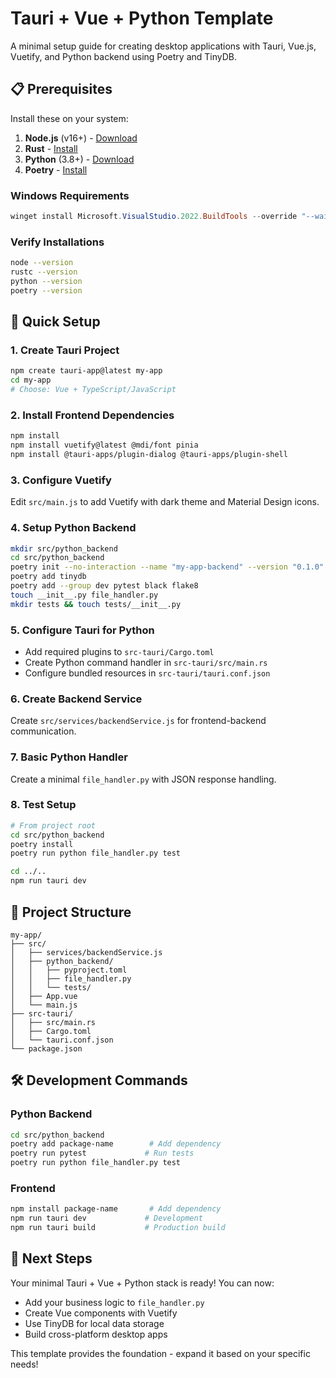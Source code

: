 # Tauri + Vue + Python Template

A minimal setup guide for creating desktop applications with Tauri, Vue.js, Vuetify, and Python backend using Poetry and TinyDB.

## 📋 **Prerequisites**

Install these on your system:

1. **Node.js** (v16+) - [Download](https://nodejs.org/)
2. **Rust** - [Install](https://rustup.rs/)
3. **Python** (3.8+) - [Download](https://python.org/)
4. **Poetry** - [Install](https://python-poetry.org/docs/#installation)

### Windows Requirements
```powershell
winget install Microsoft.VisualStudio.2022.BuildTools --override "--wait --quiet --add Microsoft.VisualStudio.Component.Windows11SDK.22000"
```

### Verify Installations
```bash
node --version
rustc --version
python --version
poetry --version
```

## 🚀 **Quick Setup**

### 1. Create Tauri Project
```bash
npm create tauri-app@latest my-app
cd my-app
# Choose: Vue + TypeScript/JavaScript
```

### 2. Install Frontend Dependencies
```bash
npm install
npm install vuetify@latest @mdi/font pinia
npm install @tauri-apps/plugin-dialog @tauri-apps/plugin-shell
```

### 3. Configure Vuetify
Edit `src/main.js` to add Vuetify with dark theme and Material Design icons.

### 4. Setup Python Backend
```bash
mkdir src/python_backend
cd src/python_backend
poetry init --no-interaction --name "my-app-backend" --version "0.1.0"
poetry add tinydb
poetry add --group dev pytest black flake8
touch __init__.py file_handler.py
mkdir tests && touch tests/__init__.py
```

### 5. Configure Tauri for Python
- Add required plugins to `src-tauri/Cargo.toml`
- Create Python command handler in `src-tauri/src/main.rs`
- Configure bundled resources in `src-tauri/tauri.conf.json`

### 6. Create Backend Service
Create `src/services/backendService.js` for frontend-backend communication.

### 7. Basic Python Handler
Create a minimal `file_handler.py` with JSON response handling.

### 8. Test Setup
```bash
# From project root
cd src/python_backend
poetry install
poetry run python file_handler.py test

cd ../..
npm run tauri dev
```

## 📁 **Project Structure**
```
my-app/
├── src/
│   ├── services/backendService.js
│   ├── python_backend/
│   │   ├── pyproject.toml
│   │   ├── file_handler.py
│   │   └── tests/
│   ├── App.vue
│   └── main.js
├── src-tauri/
│   ├── src/main.rs
│   ├── Cargo.toml
│   └── tauri.conf.json
└── package.json
```

## 🛠️ **Development Commands**

### Python Backend
```bash
cd src/python_backend
poetry add package-name        # Add dependency
poetry run pytest             # Run tests
poetry run python file_handler.py test
```

### Frontend
```bash
npm install package-name       # Add dependency
npm run tauri dev             # Development
npm run tauri build           # Production build
```

## 🎉 **Next Steps**

Your minimal Tauri + Vue + Python stack is ready! You can now:
- Add your business logic to `file_handler.py`
- Create Vue components with Vuetify
- Use TinyDB for local data storage
- Build cross-platform desktop apps

This template provides the foundation - expand it based on your specific needs!
